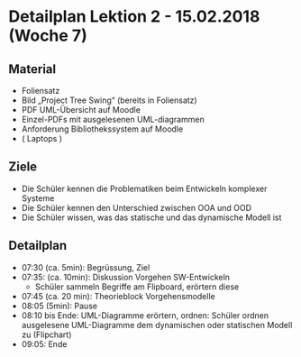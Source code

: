 Detailplan Lektion 2 - 15.02.2018 (Woche 7)
===========================================

Material
--------
* Foliensatz
* Bild „Project Tree Swing“ (bereits in Foliensatz)
* PDF UML-Übersicht auf Moodle
* Einzel-PDFs mit ausgelesenen UML-diagrammen
* Anforderung Bibliothekssystem auf Moodle
* ( Laptops )

Ziele
-----

* Die Schüler kennen die Problematiken beim Entwickeln komplexer Systeme
* Die Schüler kennen den Unterschied zwischen OOA und OOD
* Die Schüler wissen, was das statische und das dynamische Modell ist

Detailplan
----------

* 07:30 (ca. 5min): Begrüssung, Ziel
* 07:35: (ca. 10min): Diskussion Vorgehen SW-Entwickeln
  * Schüler sammeln Begriffe am Flipboard, erörtern diese
* 07:45 (ca. 20 min): Theorieblock Vorgehensmodelle
* 08:05 (5min): Pause
* 08:10 bis Ende: UML-Diagramme erörtern, ordnen:
  Schüler ordnen ausgelesene UML-Diagramme dem dynamischen oder statischen Modell zu (Flipchart)
* 09:05: Ende
